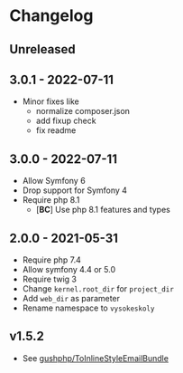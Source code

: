 # Changelog
 
 <!-- There should always be "Unreleased" section at the beginning.-->
## Unreleased

## 3.0.1 - 2022-07-11
- Minor fixes like 
  - normalize composer.json
  - add fixup check
  - fix readme

## 3.0.0 - 2022-07-11
- Allow Symfony 6
- Drop support for Symfony 4
- Require php 8.1
  - [**BC**] Use php 8.1 features and types

## 2.0.0 - 2021-05-31
- Require php 7.4
- Allow symfony 4.4 or 5.0
- Require twig 3
- Change `kernel.root_dir` for `project_dir`
- Add `web_dir` as parameter
- Rename namespace to `vysokeskoly`

## v1.5.2
- See [gushphp/ToInlineStyleEmailBundle](https://github.com/gushphp/ToInlineStyleEmailBundle)
